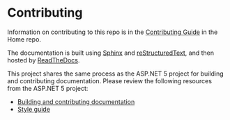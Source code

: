 Contributing
============

Information on contributing to this repo is in the [Contributing Guide](https://github.com/aspnet/Home/blob/dev/CONTRIBUTING.md) in the Home repo.

The documentation is built using [Sphinx](http://sphinx-doc.org) and [reStructuredText](http://sphinx-doc.org/rest.html), and then hosted by [ReadTheDocs](http://aspnet.readthedocs.org).

This project shares the same process as the ASP.NET 5 project for building and contributing documentation. Please review the following resources from the ASP.NET 5 project:

* [Building and contributing documentation](https://github.com/aspnet/Docs/blob/master/CONTRIBUTING.md)
* [Style guide](http://docs.asp.net/en/latest/contribute/style-guide.html)

